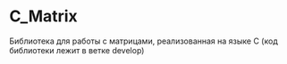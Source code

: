 # C_Matrix
Библиотека для работы с матрицами, реализованная на языке C (код библиотеки лежит в ветке develop)
